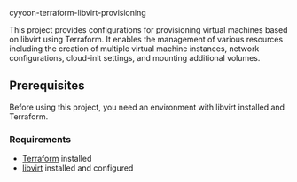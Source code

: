  cyyoon-terraform-libvirt-provisioning

This project provides configurations for provisioning virtual machines based on libvirt using Terraform. It enables the management of various resources including the creation of multiple virtual machine instances, network configurations, cloud-init settings, and mounting additional volumes.

## Prerequisites

Before using this project, you need an environment with libvirt installed and Terraform.

### Requirements

- [Terraform](https://www.terraform.io/downloads.html) installed
- [libvirt](https://libvirt.org/sources/) installed and configured

